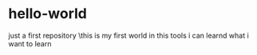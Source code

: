 # hello-world
just a first repository
\\this is my first world in this tools i can learnd what i want to learn
